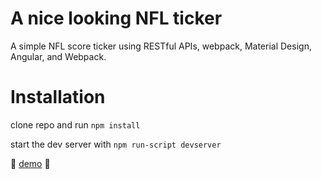 # A nice looking NFL ticker
A simple NFL score ticker using RESTful APIs, webpack, Material Design, Angular, and Webpack.

# Installation
clone repo and run `npm install`

start the dev server with `npm run-script devserver`


:football: <a href="http://ianjadams.com/nfl-ticker">demo</a> :football:
